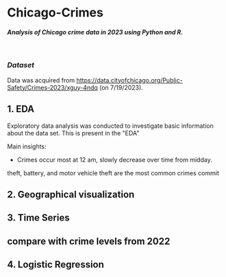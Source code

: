 # Chicago-Crimes
#### *Analysis of Chicago crime data in 2023 using Python and R.*
&nbsp;
### *Dataset*
Data was acquired from https://data.cityofchicago.org/Public-Safety/Crimes-2023/xguy-4ndq (on 7/19/2023).

## 1. EDA
Exploratory data analysis was conducted to investigate basic information about the data set. This is present in the "EDA" 




Main insights: 
* Crimes occur most at 12 am, slowly decrease over time from midday.

theft, battery, and motor vehicle theft are the most common crimes commit

## 2. Geographical visualization

## 3. Time Series

## compare with crime levels from 2022

## 4. Logistic Regression
